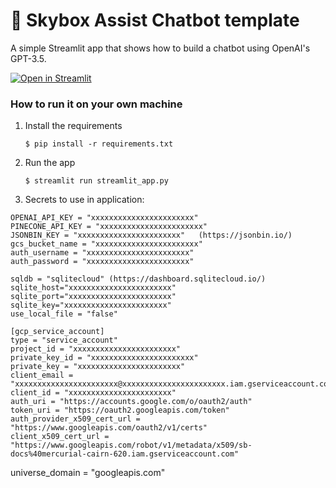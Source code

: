 # 💬 Skybox Assist Chatbot template

A simple Streamlit app that shows how to build a chatbot using OpenAI's GPT-3.5.

[![Open in Streamlit](https://static.streamlit.io/badges/streamlit_badge_black_white.svg)](https://chatbot-template.streamlit.app/)

### How to run it on your own machine

1. Install the requirements

   ```
   $ pip install -r requirements.txt
   ```

2. Run the app

   ```
   $ streamlit run streamlit_app.py
   ```

3. Secrets to use in application:
```
OPENAI_API_KEY = "xxxxxxxxxxxxxxxxxxxxxxx"
PINECONE_API_KEY = "xxxxxxxxxxxxxxxxxxxxxxx"
JSONBIN_KEY = "xxxxxxxxxxxxxxxxxxxxxxx"   (https://jsonbin.io/)
gcs_bucket_name = "xxxxxxxxxxxxxxxxxxxxxxx"
auth_username = "xxxxxxxxxxxxxxxxxxxxxxx"
auth_password = "xxxxxxxxxxxxxxxxxxxxxxx"

sqldb = "sqlitecloud" (https://dashboard.sqlitecloud.io/)
sqlite_host="xxxxxxxxxxxxxxxxxxxxxxx"
sqlite_port="xxxxxxxxxxxxxxxxxxxxxxx"
sqlite_key="xxxxxxxxxxxxxxxxxxxxxxx"
use_local_file = "false"

[gcp_service_account]
type = "service_account"
project_id = "xxxxxxxxxxxxxxxxxxxxxxx"
private_key_id = "xxxxxxxxxxxxxxxxxxxxxxx"
private_key = "xxxxxxxxxxxxxxxxxxxxxxx"
client_email = "xxxxxxxxxxxxxxxxxxxxxxx@xxxxxxxxxxxxxxxxxxxxxxx.iam.gserviceaccount.com"
client_id = "xxxxxxxxxxxxxxxxxxxxxxx"
auth_uri = "https://accounts.google.com/o/oauth2/auth"
token_uri = "https://oauth2.googleapis.com/token"
auth_provider_x509_cert_url = "https://www.googleapis.com/oauth2/v1/certs"
client_x509_cert_url = "https://www.googleapis.com/robot/v1/metadata/x509/sb-docs%40mercurial-cairn-620.iam.gserviceaccount.com"
```
universe_domain = "googleapis.com"
